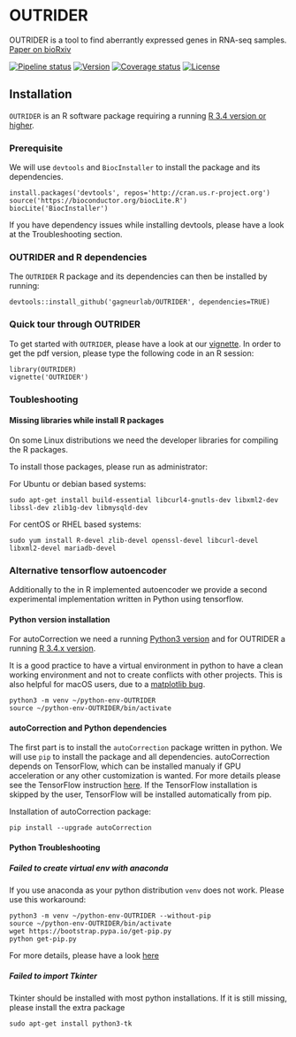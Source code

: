 # OUTRIDER #
OUTRIDER is a tool to find aberrantly expressed genes in RNA-seq samples.
[Paper on bioRxiv](https://www.biorxiv.org/content/early/2018/05/24/322149)

[![Pipeline status](https://travis-ci.org/gagneurlab/OUTRIDER.svg?branch=master)](https://travis-ci.org/gagneurlab/OUTRIDER)
[![Version](https://img.shields.io/badge/Version-0.99.7-orange.svg)](https://github.com/gagneurlab/OUTRIDER/blob/master)
[![Coverage status](https://codecov.io/gh/gagneurlab/OUTRIDER/branch/master/graph/badge.svg)](https://codecov.io/github/gagneurlab/OUTRIDER?branch=master)
[![License](https://img.shields.io/github/license/mashape/apistatus.svg?maxAge=2592000)](https://github.com/gagneurlab/OUTRIDER/blob/master/LICENSE)

## Installation

`OUTRIDER` is an R software package requiring a running [R 3.4 version or higher](https://cran.r-project.org/).

### Prerequisite

We will use `devtools` and `BiocInstaller` to install the package and its dependencies.

```
install.packages('devtools', repos='http://cran.us.r-project.org')
source('https://bioconductor.org/biocLite.R')
biocLite('BiocInstaller')
```

If you have dependency issues while installing devtools, please have a look at the Troubleshooting section.


### OUTRIDER and R dependencies

The `OUTRIDER` R package and its dependencies can then be installed by running:

```
devtools::install_github('gagneurlab/OUTRIDER', dependencies=TRUE)
``` 

### Quick tour through OUTRIDER

To get started with `OUTRIDER`, please have a look at our [vignette](vignettes/OUTRIDER.Rnw).
In order to get the pdf version, please type the following code in an R session:

```
library(OUTRIDER)
vignette('OUTRIDER')
```

### Toubleshooting

#### Missing libraries while install R packages

On some Linux distributions we need the developer libraries for compiling the R packages.

To install those packages, please run as administrator: 

For Ubuntu or debian based systems:
```
sudo apt-get install build-essential libcurl4-gnutls-dev libxml2-dev libssl-dev zlib1g-dev libmysqld-dev
```

For centOS or RHEL based systems:
```
sudo yum install R-devel zlib-devel openssl-devel libcurl-devel libxml2-devel mariadb-devel
```


### Alternative tensorflow autoencoder

Additionally to the in R implemented autoencoder we provide a second 
experimental implementation written in Python using tensorflow.


#### Python version installation

For autoCorrection we need a running [Python3 version](https://www.python.org/downloads/)
and for OUTRIDER a running [R 3.4.x version](https://cran.r-project.org/).

It is a good practice to have a virtual environment in python to have a clean 
working environment and not to create conflicts with other projects. This is also
helpful for macOS users, due to a [matplotlib bug](https://matplotlib.org/faq/osx_framework.html#osxframework-faq).

```
python3 -m venv ~/python-env-OUTRIDER
source ~/python-env-OUTRIDER/bin/activate
```

#### autoCorrection and Python dependencies

The first part is to install the `autoCorrection` package written in python. We will use `pip` to
install the package and all dependencies. autoCorrection depends on TensorFlow, which can be installed
manualy if GPU acceleration or any other customization is wanted. For more details please see the 
TensorFlow instruction [here](https://www.tensorflow.org/install/). If the TensorFlow installation
is skipped by the user, TensorFlow will be installed automatically from pip.

Installation of autoCorrection package:

```
pip install --upgrade autoCorrection
```

#### Python Troubleshooting

##### Failed to create virtual env with anaconda

If you use anaconda as your python distribution `venv` does not work. Please use this workaround:

```
python3 -m venv ~/python-env-OUTRIDER --without-pip
source ~/python-env-OUTRIDER/bin/activate
wget https://bootstrap.pypa.io/get-pip.py
python get-pip.py
```

For more details, please have a look [here](https://stackoverflow.com/questions/38524856/anaconda-3-for-linux-has-no-ensurepip?utm_medium=organic&utm_source=google_rich_qa&utm_campaign=google_rich_qa)

##### Failed to import Tkinter

Tkinter should be installed with most python installations. If it is still missing, please install the extra package

```
sudo apt-get install python3-tk
```

